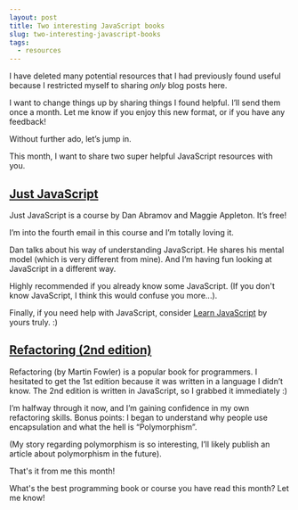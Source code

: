 ```yaml
---
layout: post
title: Two interesting JavaScript books
slug: two-interesting-javascript-books
tags:
  - resources
---
```


I have deleted many potential resources that I had previously found useful because I restricted myself to sharing *only* blog posts here.

I want to change things up by sharing things I found helpful. I’ll send them once a month. Let me know if you enjoy this new format, or if you have any feedback!

Without further ado, let’s jump in.

<!-- more -->

This month, I want to share two super helpful JavaScript resources with you.

## [Just JavaScript](https://justjavascript.com)
Just JavaScript is a course by Dan Abramov and Maggie Appleton. It’s free!

I’m into the fourth email in this course and I’m totally loving it.

Dan talks about his way of understanding JavaScript. He shares his mental model (which is very different from mine). And I’m having fun looking at JavaScript in a different way.

Highly recommended if you already know some JavaScript. (If you don't know JavaScript, I think this would confuse you more...).

Finally, if you need help with JavaScript, consider [Learn JavaScript](https://learnjavascript.today) by yours truly. :)

## [Refactoring (2nd edition)](https://www.amazon.com/Refactoring-Improving-Existing-Addison-Wesley-Signature/dp/0134757599/)

Refactoring (by Martin Fowler) is a popular book for programmers. I hesitated to get the 1st edition because it was written in a language I didn’t know. The 2nd edition is written in JavaScript, so I grabbed it immediately :)

I’m halfway through it now, and I’m gaining confidence in my own refactoring skills. Bonus points: I began to understand why people use encapsulation and what the hell is “Polymorphism”.

(My story regarding polymorphism is so interesting, I’ll likely publish an article about polymorphism in the future).

That's it from me this month!

What's the best programming book or course you have read this month? Let me know!
